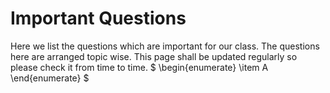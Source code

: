 # Important Questions
Here we list the questions which are important for our class. The questions here are arranged topic wise. This page shall be updated regularly so please check it from time to time. 
$
\begin{enumerate}
\item A
\end{enumerate}
$
